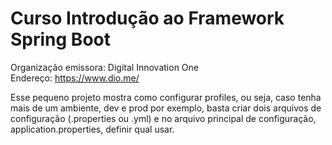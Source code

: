 # Curso Introdução ao Framework Spring Boot

Organização emissora: Digital Innovation One <br>
Endereço: https://www.dio.me/

Esse pequeno projeto mostra como configurar profiles, ou seja, caso tenha mais de um ambiente, dev e prod por exemplo,
basta criar dois arquivos de configuração (.properties ou .yml) e no arquivo principal de configuração, application.properties, definir qual usar.
